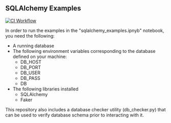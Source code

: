 ## SQLAlchemy Examples

[![CI Workflow](https://github.com/pdamodaran/sqlalchemy_tutorial/actions/workflows/workflow.yml/badge.svg?branch=main)](https://github.com/pdamodaran/sqlalchemy_tutorial/actions/workflows/workflow.yml)

In order to run the examples in the "sqlalchemy_examples.ipnyb" notebook, you need the following:

- A running database
- The following environment variables corresponding to the database defined on your machine:
    - DB_HOST
    - DB_PORT
    - DB_USER
    - DB_PASS
    - DB
- The following libraries installed
    - SQLAlchemy
    - Faker
    
This repository also includes a database checker utility (db_checker.py) that can be used to verify database schema prior to interacting with it.